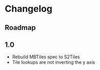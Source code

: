 # Changelog

## Roadmap

## 1.0

* Rebuild MBTiles spec to S2Tiles
* Tile lookups are not inverting the y axis
